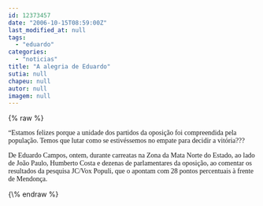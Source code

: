 ```yaml
---
id: 12373457
date: "2006-10-15T08:59:00Z"
last_modified_at: null
tags:
  - "eduardo"
categories:
  - "noticias"
title: "A alegria de Eduardo"
sutia: null
chapeu: null
autor: null
imagem: null
---
```

{\% raw %}
<p><P><FONT face=Verdana>“Estamos felizes porque a unidade dos partidos da oposição foi compreendida pela população. Temos que lutar como se estivéssemos no empate para decidir a vitória???</FONT></P></p>
<p><P><FONT face=Verdana>De Eduardo Campos, ontem, durante carreatas na Zona da Mata Norte do Estado, ao lado de João Paulo, Humberto Costa e dezenas de parlamentares da oposição, ao comentar os resultados da pesquisa JC/Vox Populi, que o apontam com 28 pontos percentuais à frente de Mendonça.</FONT></P> </p>
{\% endraw %}